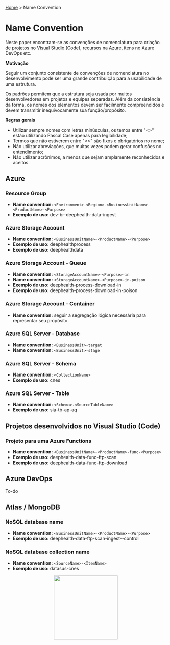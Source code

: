 [Home](https://deeployer.com/deeployer-patterns-and-practices/) > Name Convention

# Name Convention

Neste paper encontram-se as convenções de nomenclatura para criação de projetos no Visual Studio (Code), recursos na Azure, itens no Azure DevOps etc.

**Motivação**

Seguir um conjunto consistente de convenções de nomenclatura no desenvolvimento pode ser uma grande contribuição para a usabilidade de uma estrutura.

Os padrões permitem que a estrutura seja usada por muitos desenvolvedores em projetos e equipes separadas. Além da consistência da forma, os nomes dos elementos devem ser facilmente compreendidos e devem transmitir inequivocamente sua função/propósito. 

**Regras gerais**

- Utilizar sempre nomes com letras minúsculas, os temos entre "<>" estão utilizando Pascal Case apenas para legibilidade;
- Termos que não estiverem entre "<>" são fixos e obrigatórios no nome;
- Não utilizar abreviações, que muitas vezes podem gerar confusões no entendimento;
- Não utilizar acrônimos, a menos que sejam amplamente reconhecidos e aceitos.

## Azure

### Resource Group

- **Name convention:** ```<Environment>-<Region>-<BusinessUnitName>-<ProductName>-<Purpose>```
- **Exemplo de uso:** dev-br-deephealth-data-ingest

### Azure Storage Account

- **Name convention:** ```<BusinessUnitName>-<ProductName>-<Purpose>```
- **Exemplo de uso:** deephealthprocess
- **Exemplo de uso:** deephealthdata

### Azure Storage Account - Queue

- **Name convention:** ```<StorageAccountName>-<Purpose>-in```
- **Name convention:** ```<StorageAccountName>-<Purpose>-in-poison```
- **Exemplo de uso:** deephealth-process-download-in
- **Exemplo de uso:** deephealth-process-download-in-poison

### Azure Storage Account - Container

- **Name convention:** seguir a segregação lógica necessária para representar seu propósito.

### Azure SQL Server - Database 

- **Name convention:** ```<BusinessUnit>-target```
- **Name convention:** ```<BusinessUnit>-stage```

### Azure SQL Server - Schema

- **Name convention:** ```<CollectionName>```
- **Exemplo de uso:** cnes

### Azure SQL Server - Table

- **Name convention:** ```<Schema>.<SourceTableName>```
- **Exemplo de uso:** sia-tb-ap-aq

## Projetos desenvolvidos no Visual Studio (Code)

### Projeto para uma Azure Functions

- **Name convention:** ```<BusinessUnitName>-<ProductName>-func-<Purpose>```
- **Exemplo de uso:** deephealth-data-func-ftp-scan
- **Exemplo de uso:** deephealth-data-func-ftp-download

## Azure DevOps

To-do

## Atlas / MongoDB

### NoSQL database name

- **Name convention:** ```<BusinessUnitName>-<ProductName>-<Purpose>```
- **Exemplo de uso:** deephealth-data-ftp-scan-ingest--control

### NoSQL database collection name

- **Name convention:** ```<SourceName>-<ItemName>```
- **Exemplo de uso:** datasus-cnes

<p align="center">
  <img width="200" height="200" src="https://deeployer.com/deeployer-patterns-and-practices/assets/images/deeployer-logo-hexagon-avatar.png">
</p>
